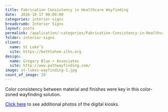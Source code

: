 ```yaml
---
title: Fabrication Consistency in Healthcare Wayfinding
date:  2016-10-17 00:00:00
categories: interior-signs
breadcrumb: Interior Signs
layout: posts
permalink: /application/:categories/Fabrication-Consistency-in-Healthcare-Wayfinding/
folder: interior-signs
client:
  name: St Luke’s
  site: https://bethlehem.slhn.org
design:
  name: Gregory Blue + Associates
  site: http://www.pathwayfinding.com/
image: st-lukes-wayfinding-1.jpg
count_of_image: 10
---
```


<div class="col-xs-12 col-sm-12 col-md-12 col-lg-12">
  <div class="fotorama application-item__slider" data-nav="thumbs" data-thumbheight="109" border-width="3">
    <a {{ href | img : "fotorama/st-lukes-wayfinding-1.jpg" }}></a>
    <a {{ href | img : "fotorama/st-lukes-wayfinding-2.jpg" }}></a>
    <a {{ href | img : "fotorama/st-lukes-wayfinding-3.jpg" }}></a>
    <a {{ href | img : "fotorama/st-lukes-wayfinding-4.jpg" }}></a>
    <a {{ href | img : "fotorama/st-lukes-wayfinding-5.jpg" }}></a>
    <a {{ href | img : "fotorama/st-lukes-wayfinding-6.jpg" }}></a>
    <a {{ href | img : "fotorama/st-lukes-wayfinding-7.jpg" }}></a>
    <a {{ href | img : "fotorama/st-lukes-wayfinding-8.jpg" }}></a>
    <a {{ href | img : "fotorama/st-lukes-wayfinding-9.jpg" }}></a>
    <a {{ href | img : "fotorama/st-lukes-wayfinding-10.jpg" }}></a>
  </div>
  <div class="visible-xs application-item__icon-slider">
    <i class="icon-swipe"></i>
  </div>
<p class="application-item__content application-item__content--bottom">
    Color consistency between material and finishes were key in this color-zoned wayfinding solution.
  </p>
<p class="application-item__content application-item__content--bottom">
    <a style='color:blue;' href='/application/digital-experiences/Three-Sided-Info-Kiosk/'>Click here</a> to see additional photos of the digital kiosks.
  </p>
</div>

